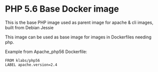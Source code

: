 # PHP 5.6 Base Docker image

This is the base PHP image used as parent image for apache & cli images, built from Debian Jessie

This image can be used as base image for images in Dockerfiles needing php.

Example from Apache_php56 Dockerfile: 


    FROM klabs/php56
    LABEL apache.version=2.4